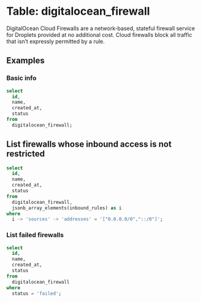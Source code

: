 # Table: digitalocean_firewall

DigitalOcean Cloud Firewalls are a network-based, stateful firewall service for Droplets provided at no additional cost. Cloud firewalls block all traffic that isn’t expressly permitted by a rule.

## Examples

### Basic info

```sql
select
  id,
  name,
  created_at,
  status
from
  digitalocean_firewall;
```

## List firewalls whose inbound access is not restricted

```sql
select
  id,
  name,
  created_at,
  status
from
  digitalocean_firewall,
  jsonb_array_elements(inbound_rules) as i
where
  i -> 'sources' -> 'addresses' = '["0.0.0.0/0","::/0"]';
```

### List failed firewalls

```sql
select
  id,
  name,
  created_at,
  status
from
  digitalocean_firewall
where
  status = 'failed';
```
